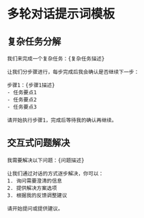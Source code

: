 # 多轮对话提示词模板

## 复杂任务分解

```
我们来完成一个复杂任务：{复杂任务描述}

让我们分步骤进行，每步完成后我会确认是否继续下一步：

步骤1：{步骤1描述}
- 任务要点1
- 任务要点2
- 任务要点3

请开始执行步骤1，完成后等待我的确认再继续。
```

## 交互式问题解决

```
我需要解决以下问题：{问题描述}

让我们通过对话的方式逐步解决，你可以：
1. 询问需要澄清的信息
2. 提供解决方案选项
3. 根据我的反馈调整建议

请开始提问或提供建议。
```
